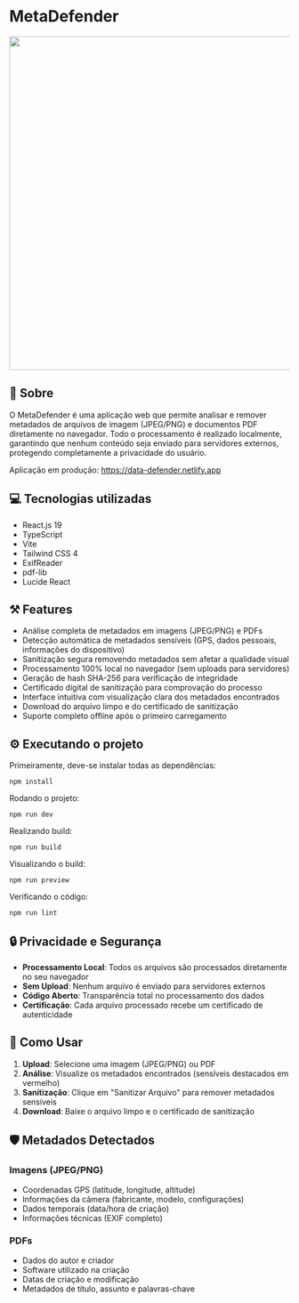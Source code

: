# MetaDefender
<img src="https://github.com/user-attachments/assets/ac11cc35-95dc-4fb3-bf1e-6c605523114a" width="600" />

## 📖 Sobre
O MetaDefender é uma aplicação web que permite analisar e remover metadados de arquivos de imagem (JPEG/PNG) e documentos PDF diretamente no navegador. Todo o processamento é realizado localmente, garantindo que nenhum conteúdo seja enviado para servidores externos, protegendo completamente a privacidade do usuário.

Aplicação em produção: https://data-defender.netlify.app

## 💻 Tecnologias utilizadas
- React.js 19
- TypeScript
- Vite
- Tailwind CSS 4
- ExifReader
- pdf-lib
- Lucide React

## ⚒️ Features
- Análise completa de metadados em imagens (JPEG/PNG) e PDFs
- Detecção automática de metadados sensíveis (GPS, dados pessoais, informações do dispositivo)
- Sanitização segura removendo metadados sem afetar a qualidade visual
- Processamento 100% local no navegador (sem uploads para servidores)
- Geração de hash SHA-256 para verificação de integridade
- Certificado digital de sanitização para comprovação do processo
- Interface intuitiva com visualização clara dos metadados encontrados
- Download do arquivo limpo e do certificado de sanitização
- Suporte completo offline após o primeiro carregamento

## ⚙️ Executando o projeto
Primeiramente, deve-se instalar todas as dependências:
```
npm install
```
Rodando o projeto:
```
npm run dev
```
Realizando build:
```
npm run build
```
Visualizando o build:
```
npm run preview
```
Verificando o código:
```
npm run lint
```

## 🔒 Privacidade e Segurança
- **Processamento Local**: Todos os arquivos são processados diretamente no seu navegador
- **Sem Upload**: Nenhum arquivo é enviado para servidores externos
- **Código Aberto**: Transparência total no processamento dos dados
- **Certificação**: Cada arquivo processado recebe um certificado de autenticidade

## 📝 Como Usar
1. **Upload**: Selecione uma imagem (JPEG/PNG) ou PDF
2. **Análise**: Visualize os metadados encontrados (sensíveis destacados em vermelho)
3. **Sanitização**: Clique em "Sanitizar Arquivo" para remover metadados sensíveis
4. **Download**: Baixe o arquivo limpo e o certificado de sanitização

## 🛡️ Metadados Detectados
### Imagens (JPEG/PNG)
- Coordenadas GPS (latitude, longitude, altitude)
- Informações da câmera (fabricante, modelo, configurações)
- Dados temporais (data/hora de criação)
- Informações técnicas (EXIF completo)

### PDFs
- Dados do autor e criador
- Software utilizado na criação
- Datas de criação e modificação
- Metadados de título, assunto e palavras-chave
